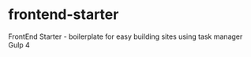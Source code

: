 # frontend-starter
FrontEnd Starter - boilerplate for easy building sites using task manager Gulp 4
